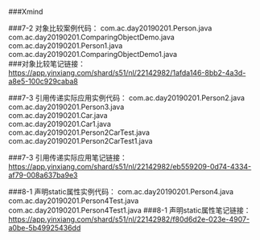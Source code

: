 ###Xmind

###7-2 对象比较案例代码：
com.ac.day20190201.Person.java  
com.ac.day20190201.ComparingObjectDemo.java  
com.ac.day20190201.Person1.java  
com.ac.day20190201.ComparingObjectDemo1.java  
###对象比较笔记链接：
https://app.yinxiang.com/shard/s51/nl/22142982/1afda146-8bb2-4a3d-a8e5-100c929caba8

###7-3 引用传递实际应用实例代码：
com.ac.day20190201.Person2.java  
com.ac.day20190201.Person3.java  
com.ac.day20190201.Car.java  
com.ac.day20190201.Car1.java  
com.ac.day20190201.Person2CarTest.java  
com.ac.day20190201.Person2CarTest1.java  

###7-3 引用传递实际应用笔记链接：
https://app.yinxiang.com/shard/s51/nl/22142982/eb559209-0d74-4334-af79-008a637ba9e3

###8-1 声明static属性实例代码：
com.ac.day20190201.Person4.java  
com.ac.day20190201.Person4Test.java  
com.ac.day20190201.Person4Test1.java 
###8-1 声明static属性笔记链接：
https://app.yinxiang.com/shard/s51/nl/22142982/f80d6d2e-023e-4907-a0be-5b49925436dd



